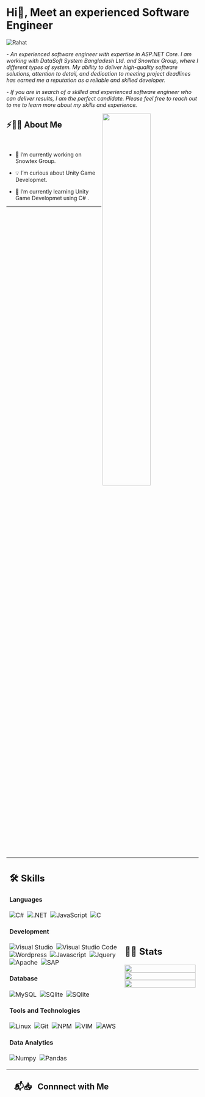 # Hi👋, Meet an experienced Software Engineer

<img src="https://readme-typing-svg.herokuapp.com?font=Fira+Code&duration=3000&pause=3000&color=00F716&width=435&lines=Rahat" alt="Rahat" />

 <p>- <i>An experienced software engineer with expertise in ASP.NET Core. I am working with DataSoft System Bangladesh Ltd. and Snowtex Group, where I different types of system. My ability to deliver high-quality software solutions, attention to detail, and dedication to meeting project deadlines has earned me a reputation as a reliable and skilled developer.</i></p>
 
   <p>- <i>If you are in search of a skilled and experienced software engineer who can deliver results, I am the perfect candidate. Please feel free to reach out to me to learn more about my skills and experience.</i></p>


<img src="[https://user-images.githubusercontent.com/89788120/167628634-549d2bdd-609e-4275-85af-1e1974da64ca.gif](https://st.depositphotos.com/1642684/52494/v/450/depositphotos_524941380-stock-illustration-cartoon-drawing-programmer.jpg)" width="50%" align="right" />

## ⚡🙋‍♂️ About Me

</br>

- 🔧 I’m currently working on Snowtex Group.

- 💡 I’m curious about Unity Game Developmet.
- 📖 I’m currently learning Unity Game Developmet using C# .

<hr>

<!---

kaustav202/kaustav202 is a ✨ special ✨ repository because its `README.md` (this file) appears on your GitHub profile.
You can click the Preview link to take a look at your changes.

--->


</br>


<table width="100%" >

 <tr>
    <td width="60%">
     
## 🛠️ Skills

#### Languages
![C#](https://img.shields.io/badge/C%23-239120?style=for-the-badge&logo=c-sharp&logoColor=white)&nbsp;
![.NET](https://img.shields.io/badge/.NET-5C2D91?style=for-the-badge&logo=.net&logoColor=whiteC)&nbsp;
![JavaScript](https://img.shields.io/badge/JavaScript-F7DF1E?style=for-the-badge&logo=javascript&logoColor=black)&nbsp;
![C](https://img.shields.io/badge/C-00599C?style=for-the-badge&logo=c&logoColor=white)&nbsp;





#### Development
![Visual Studio](https://img.shields.io/badge/Visual_Studio-5C2D91?style=for-the-badge&logo=visual%20studio&logoColor=white)&nbsp;
![Visual Studio Code](https://img.shields.io/badge/Visual_Studio_Code-0078D4?style=for-the-badge&logo=visual%20studio%20code&logoColor=white)&nbsp;
![Wordpress](https://img.shields.io/badge/Wordpress-21759B?style=for-the-badge&logo=wordpress&logoColor=white)&nbsp;
![Javascript](https://img.shields.io/badge/JavaScript-F7DF1E?style=flat&logo=javascript&logoColor=black)&nbsp;
![Jquery](https://img.shields.io/badge/jQuery-0769AD?style=flat&logo=jquery&logoColor=white)&nbsp;
![Apache](https://img.shields.io/badge/Apache-D22128?style=flat&logo=Apache&logoColor=white)&nbsp;
![SAP](https://img.shields.io/badge/SAP-0FAAFF?style=for-the-badge&logo=sap&logoColor=white)
     
<!--      
![Express.js](https://img.shields.io/badge/express.js-%23404d59.svg?style=flat&logo=express&logoColor=%2361DAFB) -->
<!-- ![PHP](https://img.shields.io/badge/PHP-777BB4?style=flat&logo=php&logoColor=white)&nbsp; -->


#### Database

![MySQL](https://img.shields.io/badge/MySQL-00000F?style=flat&logo=mysql&logoColor=white)&nbsp;
![SQlite](https://img.shields.io/badge/-SQlite-05122A?style=flat&logo=sqlite&logoColor=A8B9CC)&nbsp;
![SQlite](https://img.shields.io/badge/Microsoft-666666?style=for-the-badge&logo=microsoft&logoColor=white)
     

#### Tools and Technologies


![Linux](https://img.shields.io/badge/Linux-05122A?style=flat&logo=linux&logoColor=white)&nbsp;
![Git](https://img.shields.io/badge/-Git-05122A?style=flat&logo=git)&nbsp;
![NPM](https://img.shields.io/badge/npm-CB3837?style=flat&logo=npm&logoColor=white)&nbsp;
![VIM](https://img.shields.io/badge/VIM-%2311AB00.svg?&style=flat&logo=vim&logoColor=white)&nbsp;
![AWS](https://img.shields.io/badge/Amazon_AWS-232F3E?style=flat&logo=amazon-aws&logoColor=white)&nbsp;

<!-- ![PyPI](https://img.shields.io/badge/pypi-3775A9?style=flat&logo=pypi&logoColor=white)&nbsp; -->


#### Data Analytics 

![Numpy](https://img.shields.io/badge/Numpy-777BB4?style=flat&logo=numpy&logoColor=white)&nbsp;
![Pandas](https://img.shields.io/badge/Pandas-2C2D72?style=flat&logo=pandas&logoColor=white)&nbsp;
     
</td>
    <td>
  
## 📄📜 Stats


<p align="center">
  <img width="100%" src="https://github-readme-stats.vercel.app/api?username=rahat49&theme=algolia&show_icons=true&bg_color=transparent&title_color=navy&text_color=black" />
 

 </br>
  <img width="100%" src="https://github-readme-streak-stats.herokuapp.com/?user=rahat49"/>
 </br>
  <img width="100%" src="https://github-readme-stats.vercel.app/api/top-langs/?username=rahat49&exclude_repo=Portfolio,HomePal&langs_count=7&layout=compact&bg_color=transparent" />
</p>
     
  </td>
 </tr>
</table>

  <table  >
 <tr>
  
## &nbsp; &nbsp; 📬📥 &nbsp; Connnect with Me

<br/>
